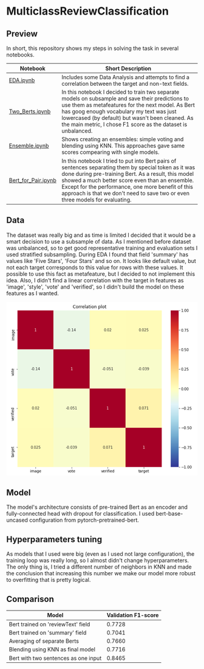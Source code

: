 # MulticlassReviewClassification

## Preview

In short, this repository shows my steps in solving the task in several notebooks.

|  Notebook  |  Short Description  |
| --- | --- |
|  [EDA.ipynb](https://github.com/koren-v/MulticlassReviewClassification/blob/master/EDA.ipynb)  |  Includes some Data Analysis and attempts to find a correlation between the target and non-text fields.  |
|  [Two_Berts.ipynb](https://github.com/koren-v/MulticlassReviewClassification/blob/master/Two_Berts.ipynb)  | In this notebook I decided to train two separate models on subsample and save their predictions to use them as metafeatures for the next model. As Bert has goog enough vocabulary my text was just lowercased (by default) but wasn't been cleaned. Аs the main metric, I chose F1 score as the dataset is unbalanced.  |
|  [Ensemble.ipynb](https://github.com/koren-v/MulticlassReviewClassification/blob/master/Ensemble.ipynb)  |  Shows creating an ensembles:  simple voting and blending using KNN. This approaches gave same scores compearing with single models.  |
|  [Bert_for_Pair.ipynb](https://github.com/koren-v/MulticlassReviewClassification/blob/master/Bert_for_Pair.ipynb)  |  In this notebook I tried to put into Bert pairs of sentences separating them by special token as it was done during pre-training Bert. As a result, this model showed a much better score even than an ensemble. Except for the performance, one more benefit of this approach is that we don't need to save two or even three models for evaluating.  |

## Data

The dataset was really big and as time is limited I decided that it would be a smart decision to use a subsample of data. As I mentioned before dataset was unbalanced, so to get good representative training and evaluation sets I used stratified subsampling. During EDA I found that field 'summary' has values like 'Five Stars', 'Four Stars' and so on. It looks like default value, but not each target corresponds to this value for rows with these values. It possible to use this fact as metafeature, but I decided to not implement this idea.
Also, I didn't find a linear correlation with the target in features as 'image', 'style', 'vote' and 'verified', so I didn't build the model on these features as I wanted.

<p align="center">
  <img src="/images/correlation.PNG">
</p>

## Model

The model's architecture consists of pre-trained Bert as an encoder and fully-connected head with dropout for classification. I used bert-base-uncased configuration from pytorch-pretrained-bert.

## Hyperparameters tuning

As models that I used were big (even as I used not large configuration), the training loop was really long, so I almost didn't change hyperparameters. The only thing is, I tried a different number of neighbors in KNN and made the conclusion that increasing this number we make our model more robust to overfitting that is pretty logical. 

## Comparison

|  Model  |  Validation F1-score  |
| --- | --- |
|  Bert trained on 'reviewText' field  |  0.7728  |
|  Bert trained on 'summary' field  |  0.7041  |
|  Averaging of separate Berts  |  0.7660  |
|  Blending using KNN as final model  |  0.7716  |
|  Bert with two sentences as one input  |  0.8465  |

 
